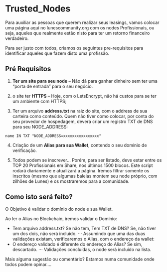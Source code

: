 # Trusted_Nodes

Para auxiliar as pessoas que querem realizar seus leasings, vamos colocar uma página aqui no lunescommunity.org com os nodes Profissionais, ou seja, aqueles que realmente estão nisto para ter um retorno financeiro verdadeiro.

Para ser justo com todos, criamos os seguintes pre-requisitos para identificar aqueles que fazem disto uma profissão.

## Pré Requisitos

1) **Ter um site para seu node** – Não dá para ganhar dinheiro sem ter uma “porta de entrada” para o seu negócio.

2) o site ter **HTTPS** – Hoje, com o LetsEncrypt, não há custos para se ter um ambiente com HTTPS;

3) Ter um arquivo **address.txt** na raiz do site, com o address de sua carteira como conteúdo. Quem não tiver como colocar, por conta do seu provedor de hospedagem, deverá criar um registro TXT de DNS para seu NODE_ADDRESS:

```name IN TXT "NODE_ADDRESS=xxxxxxxxxxxxxxxx"```

4) Criação de um **Alias para sua Wallet**, contendo o seu domínio de verificação.

5) Todos podem se inscrever… Porém, para ser listado, deve estar entre os TOP 20 Profissionais em Share, nos últimos 1500 blocos. Este script rodará diariamente e atualizará a página. Iremos filtrar somente os inscritos (mesmo que algumas baleias montem seu node próprio, com zilhões de Lunes) e os mostraremos para a comunidade.

## Como isto será feito?

O Objetivo é validar o domínio do node e sua Wallet. 

Ao ler o Alias no Blockchain, iremos validar o Domínio:
* Tem arquivo address.txt? Se não tem, Tem TXT de DNS? Se, não tiver um dos dois, não será incluído.
⋅⋅⋅ Assumindo que uma das duas validações existam, verificaremos o Alias, com o endereço da wallet:
* O endereço validado é diferente do endereço do Alias? Se sim, descartado.
⋅⋅⋅ Validações concluídas, o node será incluído na lista.

Mais alguma sugestão ou comentário? Estamos numa comunidade onde todos podem opinar….

